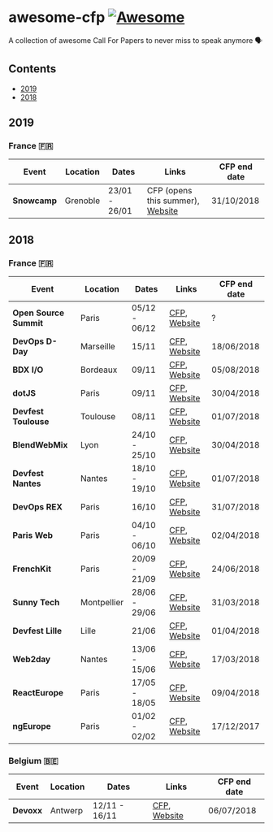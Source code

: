 # awesome-cfp [![Awesome](https://cdn.rawgit.com/sindresorhus/awesome/d7305f38d29fed78fa85652e3a63e154dd8e8829/media/badge.svg)](https://github.com/sindresorhus/awesome)
A collection of awesome Call For Papers to never miss to speak anymore 🗣

## Contents

- [2019](#2019)
- [2018](#2018)

## 2019

### France 🇫🇷

| Event | Location | Dates | Links | CFP end date
| --- | --- | --- | --- | --- |
| **Snowcamp** | Grenoble | 23/01 - 26/01 | CFP (opens this summer), [Website](https://snowcamp.io/en/) | 31/10/2018

## 2018

### France 🇫🇷

| Event | Location | Dates | Links | CFP end date
| --- | --- | --- | --- | --- |
| **Open Source Summit** | Paris | 05/12 - 06/12 | [CFP](http://cfp.opensourcesummit.paris/), [Website](http://www.opensourcesummit.paris/) | ?
| **DevOps D-Day** | Marseille | 15/11 | [CFP](https://docs.google.com/forms/d/e/1FAIpQLScOHPUjB2qxLEl91-wMPskpFR4NKIRZz_QFizPUgEpS1f73dw/viewform), [Website](http://2018.devops-dday.com/) | 18/06/2018
| **BDX I/O** | Bordeaux | 09/11 | [CFP](https://cfp.bdx.io/), [Website](https://www.bdx.io/) | 05/08/2018
| **dotJS** | Paris | 09/11 | [CFP](https://eventil.com/events/dotjs-2018), [Website](https://www.dotjs.io/) | 30/04/2018
| **Devfest Toulouse** | Toulouse | 08/11 | [CFP](https://devfest-toulouse.cfp.io), [Website](https://devfesttoulouse.fr/) | 01/07/2018
| **BlendWebMix** | Lyon | 24/10 - 25/10 | [CFP](https://blendwebmix.workable.com/), [Website](https://www.blendwebmix.com/) | 30/04/2018
| **Devfest Nantes** | Nantes | 18/10 - 19/10 | [CFP](https://cfp.gdgnantes.com/public/event/inzOQDR94h4bAaOVd7Db), [Website](https://devfest2018-site.firebaseapp.com/) | 01/07/2018
| **DevOps REX** | Paris | 16/10 | [CFP](https://www.devopsrex.fr/proposer-un-talk/), [Website](http://www.devopsrex.fr/) | 31/07/2018
| **Paris Web** | Paris | 04/10 - 06/10 | [CFP](https://appel-orateurs.paris-web.fr/), [Website](https://www.paris-web.fr/) | 02/04/2018
| **FrenchKit** | Paris | 20/09 - 21/09 | [CFP](https://www.papercall.io/frenchkit-2018), [Website](https://frenchkit.fr/) | 24/06/2018
| **Sunny Tech** | Montpellier | 28/06 - 29/06 | [CFP](https://sunnytech.cfp.io/), [Website](https://sunny-tech.io/) | 31/03/2018
| **Devfest Lille** | Lille | 21/06 | [CFP](https://devfestlille.cfp.io/), [Website](https://devfest.gdglille.org/) | 01/04/2018
| **Web2day** | Nantes | 13/06 - 15/06 | [CFP](https://web2day.cfp.io/), [Website](https://web2day.co/) | 17/03/2018
| **ReactEurope** | Paris | 17/05 - 18/05 | [CFP](https://checkout.eventlama.com/#/events/reacteurope-2018/cfp), [Website](https://www.react-europe.org/) | 09/04/2018
| **ngEurope** | Paris | 01/02 - 02/02 | [CFP](https://checkout.eventlama.com/#/events/PHD3/cfp), [Website](https://ngeurope.org/) | 17/12/2017

### Belgium 🇧🇪


| Event | Location | Dates | Links | CFP end date
| --- | --- | --- | --- | --- |
| **Devoxx** | Antwerp | 12/11 - 16/11 | [CFP](https://dvbe18.confinabox.com/), [Website](https://devoxx.be/) | 06/07/2018
